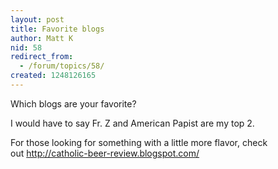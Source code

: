 ```yaml
---
layout: post
title: Favorite blogs
author: Matt K
nid: 58
redirect_from:
  - /forum/topics/58/
created: 1248126165
---
```

<p>Which blogs are your favorite?&nbsp;&nbsp;</p>
<p>I would have to say Fr. Z and American Papist are my top 2. &nbsp;</p>
<p>For those looking for something with a little more flavor, check out&nbsp;<a href="http://catholic-beer-review.blogspot.com/">http://catholic-beer-review.blogspot.com/</a>&nbsp;</p>
